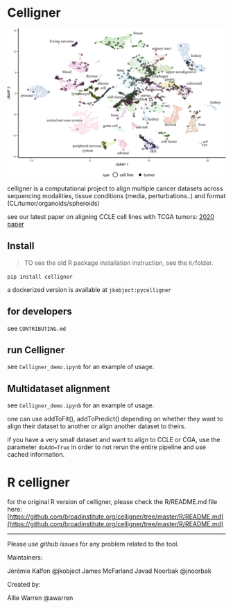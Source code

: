 # Celligner

![](docs/typical_celligner.webp)

celligner is a computational project to align multiple cancer datasets across sequencing modalities, tissue conditions (media, perturbations..) and format (CL/tumor/organoids/spheroids)

see our latest paper on aligning CCLE cell lines with TCGA tumors:
[2020 paper](https://www.nature.com/articles/s41467-020-20294-x)


## Install

> TO see the old R package installation instruction, see the `R/`folder.

`pip install celligner`

a dockerized version is available at `jkobject:pycelligner`

## for developers

see `CONTRIBUTING.md`

## run Celligner

see `Celligner_demo.ipynb` for an example of usage.
  
## Multidataset alignment

see `Celligner_demo.ipynb` for an example of usage.

one can use addToFit(), addToPredict() depending on whether they want to align their dataset to another or align another dataset to theirs.

if you have a very small dataset and want to align to CCLE or CGA, use the parameter `doAdd=True` in order to not rerun the entire pipeline and use cached information.

# R celligner

for the original R version of celligner, please check the R/README.md file here: [https://github.com/broadinstitute.org/celligner/tree/master/R/README.md](https://github.com/broadinstitute.org/celligner/tree/master/R/README.md)

---

Please use _github issues_ for any problem related to the tool.

Maintainers:

Jérémie Kalfon @jkobject
James McFarland
Javad Noorbak @jnoorbak

Created by: 

Allie Warren @awarren

